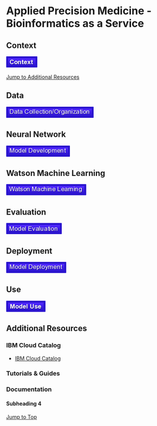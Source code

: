 #  Applied Precision Medicine - Bioinformatics as a Service

## Context

[![Context](./buttons/buContext.png)](./markdown/context.md)

[Jump to Additional Resources](#Additional-Resources)

## Data

[![Data](./buttons/buData.png)](./markdown/buData.md)

## Neural Network

[![Neural Network](./buttons/buNeuralNetwork.png)](./markdown/neural_network_.md)

## Watson Machine Learning

[![WML](./buttons/buWML.png)](./markdown/wml.md)

## Evaluation

[![Evaluation](./buttons/buEvaluation.png)](./markdown/evaluation.md)

## Deployment

[![Deployment](./buttons/buDeployment.png)](./markdown/deployment.md)

## Use

[![Deployment](./buttons/buUse.png)](./markdown/use.md)

## Additional Resources

### IBM Cloud Catalog

- [IBM Cloud Catalog](https://console.bluemix.net/catalog/)

### Tutorials & Guides

### Documentation

#### Subheading 4

[Jump to Top](#Project-Name)
